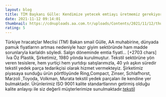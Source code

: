 ```yaml
--- 
layout: blog
title: TİM Başkanı Gülle: Kendimize yetecek emtiayı üretmemiz gerekiyor
date: 2021-11-12 09:14:01
thumbnail: https://cdnuploads.aa.com.tr/uploads/Contents/2021/11/12/thumbs_b_c_f1a08b59bafbd864ec23e567ad20c231.jpg
rating: 5
---
```

Türkiye hracatçlar Meclisi (TM) Bakan smail Gülle, AA muhabirine, dünyada pamuk fiyatlarnn artmas nedeniyle hazr giyim sektöründe ham madde sorunlaryla karlaldn söyledi.
Salgn döneminde emtia fiyatl… [+2703 chars]</br>&nbsp;İva Öz Plastik, Şirketimiz, 1980 yılında kurulmuştur. Tekstil sektörüne yön veren tesislere, hem yurtiçi hem yurtdışı satışlarımızla, 40 yılı aşkın süredir tekstil yedek parça tedarikçisi olarak hizmet vermekteyiz. Şirketimiz piyasaya sunduğu ürün pörtföyünde Ring,Compact, Zinser, Schlafhorst, Marzoli ,Toyoda, Volkman, Murata tekstil yedek parçaları ile kendine yer bulmaktadır. Ürünlerimiz ISO 9001 kalite standartlarının getirmiş olduğu kalite anlayışı ile siz değerli müşterlerimize sunulmaktadır.<a href="https://www.ivaozplastik.com/">tekstil</a>